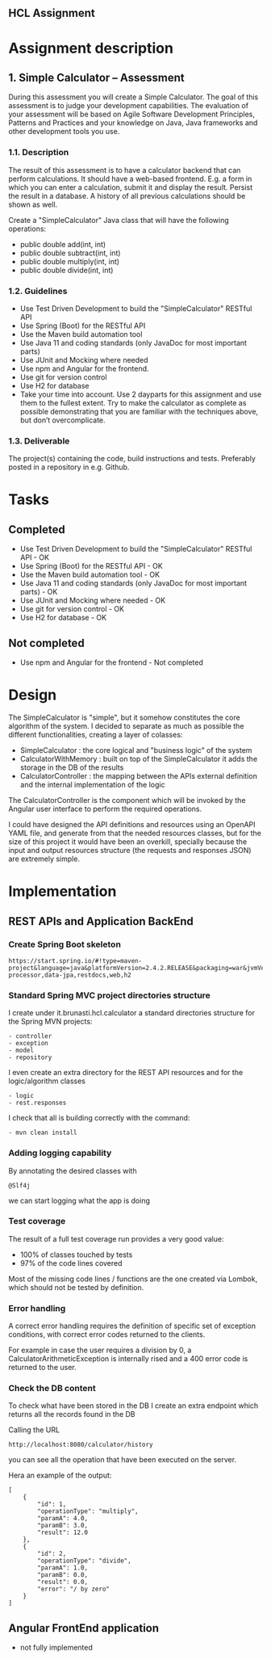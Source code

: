 HCL Assignment
---


# Assignment description

## 1. Simple Calculator – Assessment

During this assessment you will create a Simple Calculator. The goal of this assessment is to judge your development capabilities. The evaluation of your assessment will be based on Agile Software Development Principles, Patterns and Practices and your knowledge on Java, Java frameworks and other development tools you use.


### 1.1. Description

The result of this assessment is to have a calculator backend that can perform calculations. It should have a web-based frontend. E.g. a form in which you can enter a calculation, submit it and display the result. Persist the result in a database. A history of all previous calculations should be shown as well.

Create a "SimpleCalculator"  Java class that will have the following operations:

- public double add(int, int)
- public double subtract(int, int)
- public double multiply(int, int)
- public double divide(int, int)



### 1.2. Guidelines

- Use Test Driven Development to build the "SimpleCalculator" RESTful API
- Use Spring (Boot) for the RESTful API
- Use the Maven build automation tool
- Use Java 11 and coding standards (only JavaDoc for most important parts)
- Use JUnit and Mocking where needed
- Use npm and Angular for the frontend.
- Use git for version control
- Use H2 for database
- Take your time into account. Use 2 dayparts for this assignment and use them to the fullest extent. Try to make the calculator as complete as possible demonstrating that you are familiar with the techniques above, but don’t overcomplicate.


### 1.3. Deliverable

The project(s) containing the code, build instructions and tests. Preferably posted in a repository in e.g. Github.




# Tasks

## Completed
- Use Test Driven Development to build the "SimpleCalculator" RESTful API - OK
- Use Spring (Boot) for the RESTful API - OK
- Use the Maven build automation tool - OK
- Use Java 11 and coding standards (only JavaDoc for most important parts) - OK
- Use JUnit and Mocking where needed - OK
- Use git for version control - OK
- Use H2 for database - OK

## Not completed
- Use npm and Angular for the frontend - Not completed

# Design

The SimpleCalculator is "simple", but it somehow constitutes the core algorithm of the system.
I decided to separate as much as possible the different functionalities, creating a layer of colasses:

- SimpleCalculator : the core logical and "business logic" of the system
- CalculatorWithMemory : built on top of the SimpleCalculator it adds the storage in the DB of the results
- CalculatorController : the mapping between the APIs external definition and the internal implementation of the logic 

The CalculatorController is the component which will be invoked by the Angular user interface to perform the required operations.

I could have designed the API definitions and resources using an OpenAPI YAML file, 
and generate from that the needed resources classes, 
but for the size of this project it would have been an overkill, specially because the input and output resources structure (the requests and responses JSON) are extremely simple.


# Implementation

## REST APIs and Application BackEnd

### Create Spring Boot skeleton

    https://start.spring.io/#!type=maven-project&language=java&platformVersion=2.4.2.RELEASE&packaging=war&jvmVersion=11&groupId=it.brunasti.hcl&artifactId=calculator&name=Calculator&description=HCL%20Calculator%20Coding%20Assignment&packageName=it.brunasti.hcl.calculator&dependencies=devtools,lombok,configuration-processor,data-jpa,restdocs,web,h2

### Standard Spring MVC project directories structure

I create under it.brunasti.hcl.calculator a standard directories structure for the Spring MVN projects:

    - controller
    - exception
    - model
    - repository

I even create an extra directory for the REST API resources and for the logic/algorithm classes

    - logic
    - rest.responses

I check that all is building correctly with the command:

    - mvn clean install

### Adding logging capability

By annotating the desired classes with

    @Slf4j

we can start logging what the app is doing


### Test coverage

The result of a full test coverage run provides a very good value:

- 100% of classes touched by tests
- 97% of the code lines covered

Most of the missing code lines / functions are the one created via Lombok, which should not be tested by definition.


### Error handling

A correct error handling requires the definition of specific set of exception conditions, with correct error codes returned to the clients.

For example in case the user requires a division by 0, a CalculatorArithmeticException is internally rised and a 400 error code is returned to the user.


### Check the DB content

To check what have been stored in the DB I create an extra endpoint which returns all the records found in the DB

Calling the URL

    http://localhost:8080/calculator/history

you can see all the operation that have been executed on the server.

Hera an example of the output:

    [ 
        {
            "id": 1,
            "operationType": "multiply",
            "paramA": 4.0,
            "paramB": 3.0,
            "result": 12.0
        },
        {
            "id": 2,
            "operationType": "divide",
            "paramA": 1.0,
            "paramB": 0.0,
            "result": 0.0,
            "error": "/ by zero"
        }
    ]



## Angular FrontEnd application

- not fully implemented